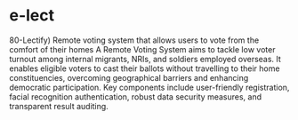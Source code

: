 # e-lect
80-Lectify) 
Remote voting system that allows users to vote from the comfort of their homes
A Remote Voting System aims to tackle low voter turnout among internal migrants, NRIs, and soldiers employed overseas. It enables eligible voters to cast their ballots without travelling to their home constituencies, overcoming geographical barriers and enhancing democratic participation. Key components include user-friendly registration, facial recognition authentication, robust data security measures, and transparent result auditing.
